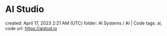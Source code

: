 # AI Studio

created: April 17, 2023 2:21 AM (UTC)
folder: AI Systems / AI | Code
tags: ai, code
url: https://aistud.io